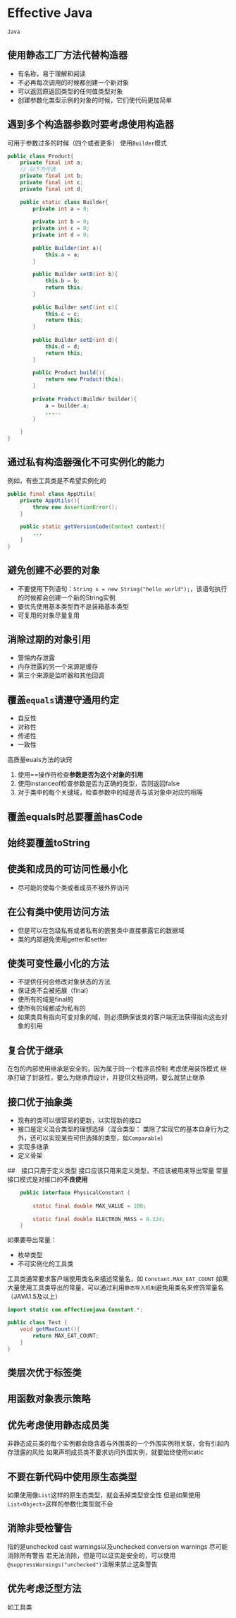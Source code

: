 # Effective Java

`Java`

## 使用静态工厂方法代替构造器
- 有名称，易于理解和阅读
- 不必再每次调用的时候都创建一个新对象
- 可以返回原返回类型的任何值类型对象
- 创建参数化类型示例的对象的时候，它们使代码更加简单



## 遇到多个构造器参数时要考虑使用构造器
可用于参数过多的时候（四个或者更多）
使用`Builder`模式

```java
public class Product{
	private final int a;
	// 以下为可选
	private final int b;
	private final int c;
	private final int d;
	
	public static class Builder{
		private int a = 0;
		
		private int b = 0;
		private int c = 0;
		private int d = 0;
		
		public Builder(int a){
			this.a = a;
		}
		
		public Builder setB(int b){
			this.b = b;
			return this;
		}
		
		public Builder setC(int c){
			this.c = c;
			return this;
		}
		
		public Builder setD(int d){
			this.d = d;
			return this;
		}
		
		public Product build(){
			return new Product(this);
		}
		
		private Product(Builder builder){
			a = builder.a;
			.....
		}
		
	}
}

```

## 通过私有构造器强化不可实例化的能力
例如，有些工具类是不希望实例化的

```java
public final class AppUtils{
	private AppUtils(){
		throw new AssertionError();
	}
	
	public static getVersionCode(Context context){
		...
	}
}
```

## 避免创建不必要的对象
- 不要使用下列语句：`String s = new String("hello world");`，该语句执行的时候都会创建一个新的String实例
- 要优先使用基本类型而不是装箱基本类型
- 可复用的对象尽量复用

## 消除过期的对象引用
- 警惕内存泄露
- 内存泄露的另一个来源是缓存
- 第三个来源是监听器和其他回调

##  覆盖`equals`请遵守通用约定
- 自反性
- 对称性
- 传递性
- 一致性

高质量euals方法的诀窍
1. 使用==操作符检查**参数是否为这个对象的引用**
2. 使用instanceof检查参数是否为正确的类型，否则返回false
3. 对于类中的每个关键域，检查参数中的域是否与该对象中对应的相等

## 覆盖equals时总要覆盖hasCode

## 始终要覆盖toString

## 使类和成员的可访问性最小化
- 尽可能的使每个类或者成员不被外界访问

## 在公有类中使用访问方法
- 但是可以在包级私有或者私有的嵌套类中直接暴露它的数据域
- 类的内部避免使用getter和setter

## 使类可变性最小化的方法
- 不提供任何会修改对象状态的方法
- 保证类不会被拓展（final）
- 使所有的域是final的
- 使所有的域都成为私有的
- 如果类具有指向可变对象的域，则必须确保该类的客户端无法获得指向这些对象的引用

## 复合优于继承
在包的内部使用继承是安全的，因为属于同一个程序员控制
考虑使用装饰模式
继承打破了封装性，要么为继承而设计，并提供文档说明，要么就禁止继承

## 接口优于抽象类
- 现有的类可以很容易的更新，以实现新的接口
- 接口是定义混合类型的理想选择（混合类型： 类除了实现它的基本自身行为之外，还可以实现某些可供选择的类型，如`Comparable`）
- 实现多继承
- 定义骨架

##　接口只用于定义类型
接口应该只用来定义类型，不应该被用来导出常量
常量接口模式是对接口的**不良使用**

```java
	public interface PhysicalConstant {
		
		static final double MAX_VALUE = 100;
		
		static final double ELECTRON_MASS = 0.124;
	}
```
如果要导出常量：
- 枚举类型
- 不可实例化的工具类

工具类通常要求客户端使用类名来描述常量名，如
`Constant.MAX_EAT_COUNT`
如果大量使用工具类导出的常量，可以通过利用`静态导入机制`避免用类名来修饰常量名（JAVA1.5及以上）

```java
import static com.effectivejava.Constant.*;

public class Test {
	void getMaxCount(){
		return MAX_EAT_COUNT;
	}
}
```

## 类层次优于标签类

## 用函数对象表示策略

## 优先考虑使用静态成员类
非静态成员类的每个实例都会隐含着与外围类的一个外围实例相关联，会有引起内存泄露的风险
如果声明成员类不要求访问外围实例，就要始终使用static

## 不要在新代码中使用原生态类型
如果使用像`List`这样的原生态类型，就会丢掉类型安全性
但是如果使用`List<Object>`这样的参数化类型就不会

## 消除非受检警告
指的是unchecked cast warnings以及unchecked conversion warnings
尽可能消除所有警告
若无法消除，但是可以证实是安全的，可以使用`@suppressWarnings("unchecked")`注解来禁止这条警告

## 优先考虑泛型方法
如工具类












